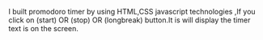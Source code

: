 I built promodoro timer by using HTML,CSS javascript technologies ,If you click on (start) OR (stop) OR (longbreak) button.It is will display the timer text is on the screen.
